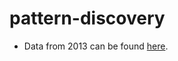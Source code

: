 pattern-discovery
=================

 * Data from 2013 can be found [here](https://gist.github.com/shakeelmohamed/9981531).
